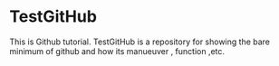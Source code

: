 TestGitHub
==========

This is Github tutorial.
TestGitHub is a repository for showing the bare minimum of github and how its manueuver , function ,etc.
